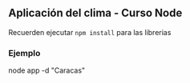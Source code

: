 ## Aplicación del clima - Curso Node


Recuerden ejecutar ```npm install``` para las librerias

### Ejemplo

node app -d "Caracas"
